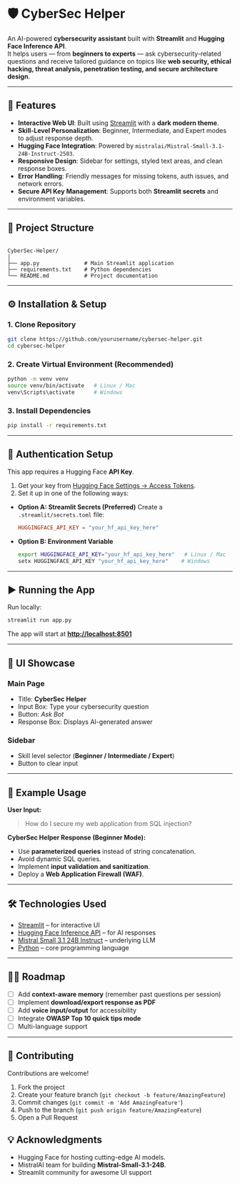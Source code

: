 

# 🛡️ CyberSec Helper  

An AI-powered **cybersecurity assistant** built with **Streamlit** and **Hugging Face Inference API**.  
It helps users — from **beginners to experts** — ask cybersecurity-related questions and receive tailored guidance on topics like **web security, ethical hacking, threat analysis, penetration testing, and secure architecture design**.  

---

## 🚀 Features  

- **Interactive Web UI**: Built using [Streamlit](https://streamlit.io) with a **dark modern theme**.  
- **Skill-Level Personalization**: Beginner, Intermediate, and Expert modes to adjust response depth.  
- **Hugging Face Integration**: Powered by `mistralai/Mistral-Small-3.1-24B-Instruct-2503`.  
- **Responsive Design**: Sidebar for settings, styled text areas, and clean response boxes.  
- **Error Handling**: Friendly messages for missing tokens, auth issues, and network errors.  
- **Secure API Key Management**: Supports both **Streamlit secrets** and environment variables.  

---

## 📂 Project Structure  

```

CyberSec-Helper/
│
├── app.py              # Main Streamlit application
├── requirements.txt    # Python dependencies
└── README.md           # Project documentation

````

---

## ⚙️ Installation & Setup  

### 1. Clone Repository  
```bash
git clone https://github.com/yourusername/cybersec-helper.git
cd cybersec-helper
````

### 2. Create Virtual Environment (Recommended)

```bash
python -m venv venv
source venv/bin/activate   # Linux / Mac
venv\Scripts\activate      # Windows
```

### 3. Install Dependencies

```bash
pip install -r requirements.txt
```

---

## 🔑 Authentication Setup

This app requires a Hugging Face **API Key**.

1. Get your key from [Hugging Face Settings → Access Tokens](https://huggingface.co/settings/tokens).
2. Set it up in one of the following ways:

* **Option A: Streamlit Secrets (Preferred)**
  Create a `.streamlit/secrets.toml` file:

  ```toml
  HUGGINGFACE_API_KEY = "your_hf_api_key_here"
  ```

* **Option B: Environment Variable**

  ```bash
  export HUGGINGFACE_API_KEY="your_hf_api_key_here"   # Linux / Mac
  setx HUGGINGFACE_API_KEY "your_hf_api_key_here"    # Windows
  ```

---

## ▶️ Running the App

Run locally:

```bash
streamlit run app.py
```

The app will start at **[http://localhost:8501](http://localhost:8501)**

---

## 🎨 UI Showcase

### Main Page

* Title: **CyberSec Helper**
* Input Box: Type your cybersecurity question
* Button: *Ask Bot*
* Response Box: Displays AI-generated answer

### Sidebar

* Skill level selector (**Beginner / Intermediate / Expert**)
* Button to clear input

---

## 📘 Example Usage

**User Input:**

> How do I secure my web application from SQL injection?

**CyberSec Helper Response (Beginner Mode):**

* Use **parameterized queries** instead of string concatenation.
* Avoid dynamic SQL queries.
* Implement **input validation and sanitization**.
* Deploy a **Web Application Firewall (WAF)**.

---

## 🛠️ Technologies Used

* [Streamlit](https://streamlit.io/) – for interactive UI
* [Hugging Face Inference API](https://huggingface.co/) – for AI responses
* [Mistral Small 3.1 24B Instruct](https://huggingface.co/mistralai/Mistral-Small-3.1-24B-Instruct-2503) – underlying LLM
* [Python](https://www.python.org/) – core programming language

---

## 🧑‍💻 Roadmap

* [ ] Add **context-aware memory** (remember past questions per session)
* [ ] Implement **download/export response as PDF**
* [ ] Add **voice input/output** for accessibility
* [ ] Integrate **OWASP Top 10 quick tips mode**
* [ ] Multi-language support

---

## 🤝 Contributing

Contributions are welcome!

1. Fork the project
2. Create your feature branch (`git checkout -b feature/AmazingFeature`)
3. Commit changes (`git commit -m 'Add AmazingFeature'`)
4. Push to the branch (`git push origin feature/AmazingFeature`)
5. Open a Pull Request
 

## 💡 Acknowledgments

* Hugging Face for hosting cutting-edge AI models.
* MistralAI team for building **Mistral-Small-3.1-24B**.
* Streamlit community for awesome UI support
